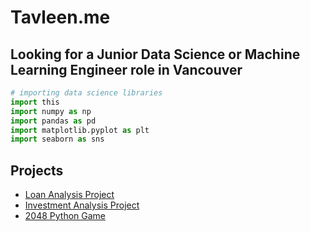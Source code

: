 # Tavleen.me

## Looking for a Junior Data Science or Machine Learning Engineer role in Vancouver

```python
# importing data science libraries
import this
import numpy as np
import pandas as pd
import matplotlib.pyplot as plt
import seaborn as sns
```

## Projects

* [Loan Analysis Project](https://github.com/tavleen-me/loan-analysis/blob/master/Loan%20Analysis.ipynb)
* [Investment Analysis Project](https://github.com/tavleen-me/investment-analysis/blob/master/Investment%20Analysis.ipynb)
* [2048 Python Game](https://github.com/tavleen-me/python-2048)
